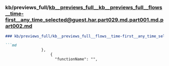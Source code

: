 ### kb/previews_full/kb__previews_full__kb__previews_full__flows__time-first__any_time_selected@guest.har.part029.md.part001.md.part002.md

```md
### kb/previews_full/kb__previews_full__flows__time-first__any_time_selected@guest.har.part029.md.part001.md (part 002)

```md
                },
                    {
                      "functionName": "",
              
```

```

```
